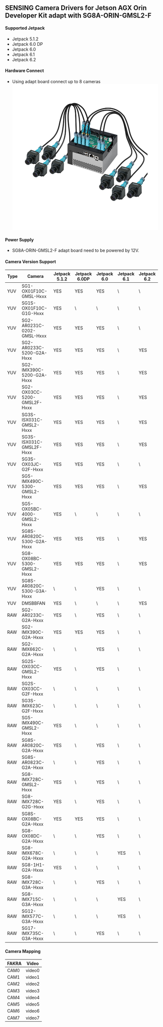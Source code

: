 ## SENSING Camera Drivers for Jetson AGX Orin Developer Kit adapt with SG8A-ORIN-GMSL2-F

#### Supported Jetpack

* Jetpack 5.1.2
* Jetpack 6.0 DP
* Jetpack 6.0
* Jetpack 6.1
* Jetpack 6.2

#### Hardware Connect

* Using adapt board connect up to 8 cameras
  ![atl text](../../Picture/SENSING%20Deserializer%20Adapt%20Board/SG8A-ORIN-GMSL2-F%20with%20Jetson%20AGX%20Orin%20Devkit.png)

#### Power Supply

* SG8A-ORIN-GMSL2-F adapt board need to be powered by 12V.

#### Camera Version Support

| Type | Camera                      | Jetpack 5.1.2 | Jetpack 6.0DP | Jetpack 6.0 | Jetpack 6.1 | Jetpack 6.2 |
| ---- | --------------------------- | ------------- | ------------- | ----------- | ----------- | ----------- |
| YUV  | SG1-OX01F10C-GMSL-Hxxx      | YES           | YES           | YES         | \           | \           |
| YUV  | SG1S-OX01F10C-G1G-Hxxx      | YES           | \             | \           | \           | \           |
| YUV  | SG2-AR0231C-0202-GMSL-Hxxx  | YES           | YES           | YES         | \           | \           |
| YUV  | SG2-AR0233C-5200-G2A-Hxxx   | YES           | YES           | YES         | \           | YES         |
| YUV  | SG2-IMX390C-5200-G2A-Hxxx   | YES           | YES           | YES         | \           | YES         |
| YUV  | SG2-OX03CC-5200-GMSL2F-Hxxx | YES           | YES           | YES         | \           | YES         |
| YUV  | SG3S-ISX031C-GMSL2-Hxxx     | YES           | YES           | YES         | \           | YES         |
| YUV  | SG3S-ISX031C-GMSL2F-Hxxx    | YES           | YES           | YES         | \           | YES         |
| YUV  | SG3S-OX03JC-G2F-Hxxx        | YES           | YES           | YES         | \           | \           |
| YUV  | SG5-IMX490C-5300-GMSL2-Hxxx | YES           | YES           | YES         | \           | YES         |
| YUV  | SG5-OX05BC-4000-GMSL2-Hxxx  | YES           | \             | \           | \           | \           |
| YUV  | SG8S-AR0820C-5300-G2A-Hxxx  | YES           | YES           | YES         | \           | YES         |
| YUV  | SG8-OX08BC-5300-GMSL2-Hxxx  | YES           | YES           | YES         | \           | YES         |
| YUV  | SG8S-AR0820C-5300-G3A-Hxxx  | \             | \             | YES         | \           | \           |
| YUV  | DMSBBFAN                    | YES           | \             | \           | \           | YES         |
| RAW  | SG2-AR0233C-G2A-Hxxx        | YES           | \             | YES         | \           | \           |
| RAW  | SG2-IMX390C-G2A-Hxxx        | YES           | YES           | YES         | \           | \           |
| RAW  | SG2-IMX662C-G2A-Hxxx        | \             | \             | YES         | \           | \           |
| RAW  | SG2S-OX03CC-GMSL2-Hxxx      | YES           | \             | YES         | \           | \           |
| RAW  | SG2S-OX03CC-G2F-Hxxx        | \             | \             | \           | \           | \           |
| RAW  | SG3S-IMX623C-G2F-Hxxx       | \             | \             | \           | \           | \           |
| RAW  | SG5-IMX490C-GMSL2-Hxxx      | YES           | \             | \           | \           | \           |
| RAW  | SG8S-AR0820C-G2A-Hxxx       | YES           | \             | YES         | \           | \           |
| RAW  | SG8S-AR0823C-G2A-Hxxx       | \             | \             | YES         | \           | \           |
| RAW  | SG8-IMX728C-GMSL2-Hxxx      | YES           | \             | YES         | \           | \           |
| RAW  | SG8-IMX728C-G2G-Hxxx        | YES           | \             | YES         | \           | \           |
| RAW  | SG8S-OX08BC-G2A-Hxxx        | YES           | YES           | YES         | \           | \           |
| RAW  | SG8-OX08DC-G2A-Hxxx         | \             | \             | YES         | \           | \           |
| RAW  | SG8-IMX678C-G2A-Hxxx        | \             | \             | \           | YES         | \           |
| RAW  | SG8-1H1-G2A-Hxxx            | YES           | \             | \           | \           | \           |
| RAW  | SG8-IMX728C-G3A-Hxxx        | \             | \             | YES         | \           | \           |
| RAW  | SG8-IMX715C-G3A-Hxxx        | \             | \             | \           | YES         | \           |
| RAW  | SG12-IMX577C-G3A-Hxxx       | \             | \             | \           | YES         | \           |
| RAW  | SG17-IMX735C-G3A-Hxxx       | \             | \             | YES         | \           | \           |


#### Camera Mapping

| FAKRA | Video  |
| ----- | ------ |
| CAM0  | video0 |
| CAM1  | video1 |
| CAM2  | video2 |
| CAM3  | video3 |
| CAM4  | video4 |
| CAM5  | video5 |
| CAM6  | video6 |
| CAM7  | video7 |
